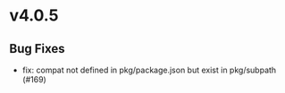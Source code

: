 # v4.0.5

## Bug Fixes

- fix: compat not defined in pkg/package.json but exist in pkg/subpath (#169)
